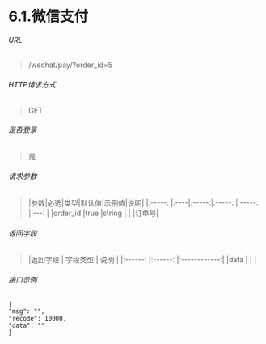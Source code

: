 # 6.1.微信支付

###### URL

> /wechat/pay/?order_id=5


###### HTTP请求方式

> GET


###### 是否登录


> 是


###### 请求参数


>|参数|必选|类型|默认值|示例值|说明|
|:-----: |:----|:-----:|:-----: |:-----: |:---: |
|order_id |true |string | | |订单号|




###### 返回字段


>|返回字段 | 字段类型 | 说明 |
|:------: |:------: |:------------:|
|data |   |         |


###### 接口示例

```
{
"msg": "",
"recode": 10000,
"data": ""
}
```
